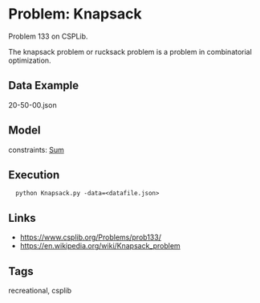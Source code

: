 # Problem: Knapsack

Problem 133 on CSPLib.

The knapsack problem or rucksack problem is a problem in combinatorial optimization.

## Data Example
  20-50-00.json

## Model
  constraints: [Sum](https://pycsp.org/documentation/constraints/Sum)

## Execution
```
  python Knapsack.py -data=<datafile.json>
```

## Links
 - https://www.csplib.org/Problems/prob133/
 - https://en.wikipedia.org/wiki/Knapsack_problem

## Tags
  recreational, csplib
